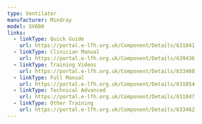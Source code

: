 ```yaml
---
type: Ventilator
manufacturer: Mindray
model: SV600
links:
  - linkType: Quick Guide
    url: https://portal.e-lfh.org.uk/Component/Details/631041
  - linkType: Clinician Manual
    url: https://portal.e-lfh.org.uk/Component/Details/639436
  - linkType: Training Videos
    url: https://portal.e-lfh.org.uk/Component/Details/633468
  - linkType: Full Manual
    url: https://portal.e-lfh.org.uk/Component/Details/631054
  - linkType: Technical Advanced
    url: https://portal.e-lfh.org.uk/Component/Details/631047
  - linkType: Other Training
    url: https://portal.e-lfh.org.uk/Component/Details/633462
---
```

